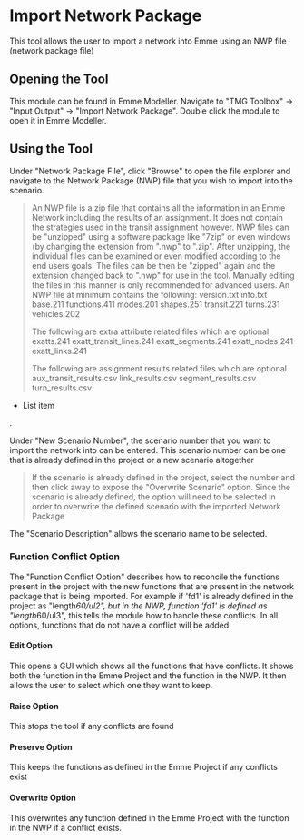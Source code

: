 ﻿# Import Network Package
This tool allows the user to import a network into Emme using an NWP file (network package file)
## Opening the Tool
This module can be found in Emme Modeller. Navigate to "TMG Toolbox" -> "Input Output" -> "Import Network Package". Double click the module to open it in Emme Modeller. 

## Using the Tool
Under "Network Package File", click "Browse" to open the file explorer and navigate to the Network Package (NWP) file that you wish to import into the scenario. 

> An NWP file is a zip file that contains all the information in an Emme Network including the results of an assignment. It does not contain the strategies used in the transit assignment however.  NWP files can be "unzipped" using a software package like "7zip" or even windows (by changing the extension from ".nwp" to ".zip". After unzipping, the individual files can be examined or even modified according to the end users goals. The files can be then be "zipped" again and the extension changed back to ".nwp" for use in the tool. Manually editing the files in this manner is only recommended for advanced users.
> An NWP file at minimum contains the following:
> version.txt
> info.txt
> base.211
> functions.411
> modes.201
> shapes.251
> transit.221
> turns.231
> vehicles.202
> 
> The following are extra attribute related files which are optional
> exatts.241
> exatt_transit_lines.241
> exatt_segments.241
> exatt_nodes.241
> exatt_links.241
> 
> The following are assignment results related files which are optional
> aux_transit_results.csv
> link_results.csv
> segment_results.csv
> turn_results.csv


 - List item

.

Under "New Scenario Number", the scenario number that you want to import the network into can be entered. This scenario number can be one that is already defined in the project or a new scenario altogether
>If the scenario is already defined in the project, select the number and then click away to expose the "Overwrite Scenario" option. Since the scenario is already defined, the option will need to be selected in order to overwrite the defined scenario with the imported Network Package

The "Scenario Description" allows the scenario name to be selected.

### Function Conflict Option
The "Function Conflict Option" describes how to reconcile the functions present in the project with the new functions that are present in the network package that is being imported. For example if 'fd1' is already defined in the project as "length*60/ul2", but in the NWP, function 'fd1' is defined as "length*60/ul3", this tells the module how to handle these conflicts. In all options, functions that do not have a conflict will be added.
#### Edit Option
This opens a GUI which shows all the functions that have conflicts. It shows both the function in the Emme Project and the function in the NWP. It then allows the user to select which one they want to keep.

#### Raise Option
This stops the tool if any conflicts are found

#### Preserve Option
This keeps the functions as defined in the Emme Project if any conflicts exist

#### Overwrite Option
This overwrites any function defined in the Emme Project with the function in the NWP if a conflict exists. 








